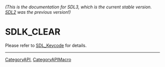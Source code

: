 ###### (This is the documentation for SDL3, which is the current stable version. [SDL2](https://wiki.libsdl.org/SDL2/) was the previous version!)
# SDLK_CLEAR

Please refer to [SDL_Keycode](SDL_Keycode) for details.

----
[CategoryAPI](CategoryAPI), [CategoryAPIMacro](CategoryAPIMacro)


